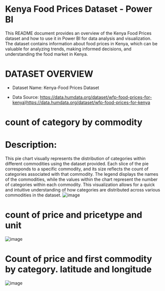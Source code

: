 # Kenya Food Prices Dataset - Power BI

This README document provides an overview of the Kenya Food Prices dataset and how to use it in Power BI for data analysis and visualization. The dataset contains information about food prices in Kenya, which can be valuable for analyzing trends, making informed decisions, and understanding the food market in Kenya.


# DATASET OVERVIEW
* Dataset Name: Kenya-Food Prices Dataset
  
* Data Source: https://data.humdata.org/dataset/wfp-food-prices-for-kenya)https://data.humdata.org/dataset/wfp-food-prices-for-kenya

# count of category by commodity
# Description:
This pie chart visually represents the distribution of categories within different commodities using the dataset provided. Each slice of the pie corresponds to a specific commodity, and its size reflects the count of categories associated with that commodity. The legend displays the names of the commodities, while the values within the chart represent the number of categories within each commodity. This visualization allows for a quick and intuitive understanding of how categories are distributed across various commodities in the dataset.
![image](https://github.com/saru254/Kenya-Food-Prices/assets/107751782/3fec16c0-1031-4e7f-b597-f25e90269855)

# count of price and pricetype and unit
![image](https://github.com/saru254/Kenya-Food-Prices/assets/107751782/03e603b2-37d3-42ad-acf9-940d9de293f5)

# Count of price and first commodity by category. latitude and longitude
![image](https://github.com/saru254/Kenya-Food-Prices/assets/107751782/950f562d-c527-40e4-9deb-03c20774dcdd)






